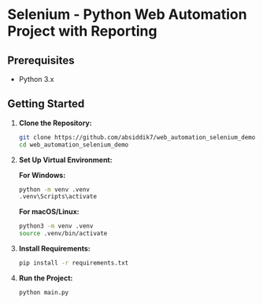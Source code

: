 # Selenium - Python Web Automation Project with Reporting

## Prerequisites

- Python 3.x

## Getting Started

1. **Clone the Repository:**

   ```bash
   git clone https://github.com/absiddik7/web_automation_selenium_demo.git
   cd web_automation_selenium_demo
   ```

2. **Set Up Virtual Environment:**

   **For Windows:**

   ```bash
   python -m venv .venv
   .venv\Scripts\activate
   ```

   **For macOS/Linux:**

   ```bash
   python3 -m venv .venv
   source .venv/bin/activate
   ```

3. **Install Requirements:**

   ```bash
   pip install -r requirements.txt
   ```

4. **Run the Project:**

   ```bash
   python main.py
   ```
